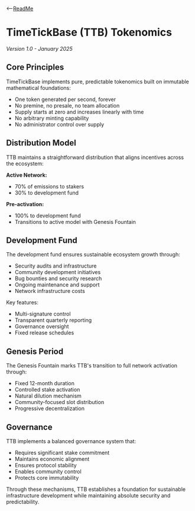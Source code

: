 <--[ReadMe](./README.md)

# TimeTickBase (TTB) Tokenomics
*Version 1.0 - January 2025*

## Core Principles

TimeTickBase implements pure, predictable tokenomics built on immutable mathematical foundations:
- One token generated per second, forever
- No premine, no presale, no team allocation
- Supply starts at zero and increases linearly with time
- No arbitrary minting capability
- No administrator control over supply

## Distribution Model

TTB maintains a straightforward distribution that aligns incentives across the ecosystem:

**Active Network:**
- 70% of emissions to stakers
- 30% to development fund

**Pre-activation:**
- 100% to development fund
- Transitions to active model with Genesis Fountain

## Development Fund

The development fund ensures sustainable ecosystem growth through:
- Security audits and infrastructure
- Community development initiatives
- Bug bounties and security research
- Ongoing maintenance and support
- Network infrastructure costs

Key features:
- Multi-signature control
- Transparent quarterly reporting
- Governance oversight
- Fixed release schedules

## Genesis Period

The Genesis Fountain marks TTB's transition to full network activation through:
- Fixed 12-month duration
- Controlled stake activation
- Natural dilution mechanism
- Community-focused slot distribution
- Progressive decentralization

## Governance 

TTB implements a balanced governance system that:
- Requires significant stake commitment
- Maintains economic alignment
- Ensures protocol stability
- Enables community control
- Protects core immutability

Through these mechanisms, TTB establishes a foundation for sustainable infrastructure development while maintaining absolute security and predictability.

